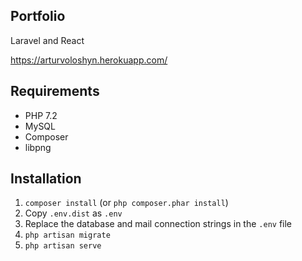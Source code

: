 ## Portfolio

Laravel and React

https://arturvoloshyn.herokuapp.com/

## Requirements
- PHP 7.2
- MySQL
- Composer
- libpng

## Installation
1. `composer install` (or `php composer.phar install`)
2. Copy `.env.dist` as `.env`
3. Replace the database and mail connection strings in the `.env` file
4. `php artisan migrate`
5. `php artisan serve`
